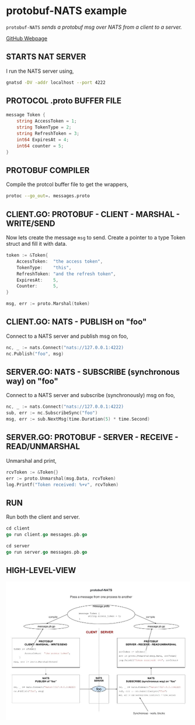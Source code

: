 # protobuf-NATS example

`protobuf-NATS`  _sends a protobuf msg over NATS from a client to a server._

[GitHub Webpage](https://jeffdecola.github.io/my-go-examples/)

## STARTS NAT SERVER

I run the NATS server using,

```bash
gnatsd -DV -addr localhost --port 4222
```

## PROTOCOL .proto BUFFER FILE

```go
message Token {
    string AccessToken = 1;
    string TokenType = 2;
    string RefreshToken = 3;
    int64 ExpiresAt = 4;
    int64 counter = 5;
}
```

## PROTOBUF COMPILER

Compile the protcol buffer file to get the wrappers,

```bash
protoc --go_out=. messages.proto
```

## CLIENT.GO: PROTOBUF - CLIENT - MARSHAL - WRITE/SEND

Now lets create the message `msg` to send. Create a pointer
to a type Token struct and fill it with data.

```go
token := &Token{
    AccessToken:  "the access token",
    TokenType:    "this",
    RefreshToken: "and the refresh token",
    ExpiresAt:    5,
    Counter:      5,
}
```

```go
msg, err := proto.Marshal(token)
```

## CLIENT.GO: NATS - PUBLISH on "foo"

Connect to a NATS server and publish msg on foo,

```go
nc, _ := nats.Connect("nats://127.0.0.1:4222)
nc.Publish("foo", msg)
```

## SERVER.GO: NATS - SUBSCRIBE (synchronous way) on "foo"

Connect to a NATS server and subscribe (synchronously)
msg on foo,

```go
nc, _ := nats.Connect("nats://127.0.0.1:4222)
sub, err := nc.SubscribeSync("foo")
msg, err := sub.NextMsg(time.Duration(5) * time.Second)
```

## SERVER.GO: PROTOBUF - SERVER - RECEIVE - READ/UNMARSHAL

Unmarshal and print,

```go
rcvToken := &Token{}
err := proto.Unmarshal(msg.Data, rcvToken)
log.Printf("Token received: %+v", rcvToken)
```

## RUN

Run both the client and server.

```go
cd client
go run client.go messages.pb.go
```

```go
cd server
go run server.go messages.pb.go
```

## HIGH-LEVEL-VIEW

![IMAGE - protobuf-NATS - IMAGE](protobuf-NATS.jpg)
